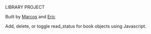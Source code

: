 LIBRARY PROJECT

Built by [Marcos](https://github.com/DevMFernandes) and [Eric](https://github.com/eri-b)

Add, delete, or toggle read_status for book objects using Javascript.
